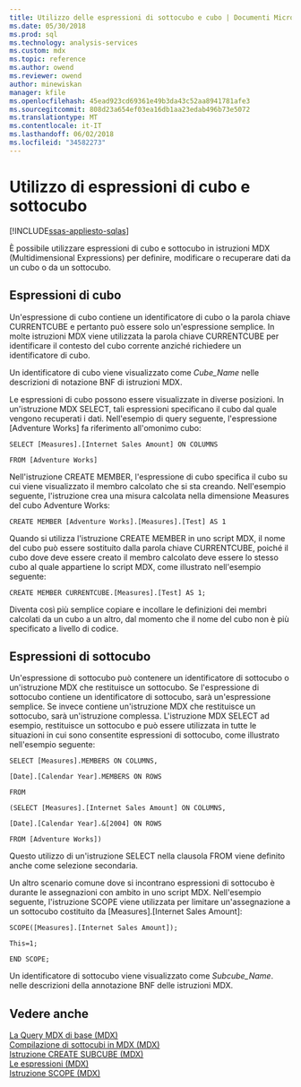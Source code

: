 ```yaml
---
title: Utilizzo delle espressioni di sottocubo e cubo | Documenti Microsoft
ms.date: 05/30/2018
ms.prod: sql
ms.technology: analysis-services
ms.custom: mdx
ms.topic: reference
ms.author: owend
ms.reviewer: owend
author: minewiskan
manager: kfile
ms.openlocfilehash: 45ead923cd69361e49b3da43c52aa8941781afe3
ms.sourcegitcommit: 808d23a654ef03ea16db1aa23edab496b73e5072
ms.translationtype: MT
ms.contentlocale: it-IT
ms.lasthandoff: 06/02/2018
ms.locfileid: "34582273"
---
```

# <a name="using-cube-and-subcube-expressions"></a>Utilizzo di espressioni di cubo e sottocubo
[!INCLUDE[ssas-appliesto-sqlas](../includes/ssas-appliesto-sqlas.md)]

  È possibile utilizzare espressioni di cubo e sottocubo in istruzioni MDX (Multidimensional Expressions) per definire, modificare o recuperare dati da un cubo o da un sottocubo.  
  
## <a name="cube-expressions"></a>Espressioni di cubo  
 Un'espressione di cubo contiene un identificatore di cubo o la parola chiave CURRENTCUBE e pertanto può essere solo un'espressione semplice. In molte istruzioni MDX viene utilizzata la parola chiave CURRENTCUBE per identificare il contesto del cubo corrente anziché richiedere un identificatore di cubo.  
  
 Un identificatore di cubo viene visualizzato come *Cube_Name* nelle descrizioni di notazione BNF di istruzioni MDX.  
  
 Le espressioni di cubo possono essere visualizzate in diverse posizioni. In un'istruzione MDX SELECT, tali espressioni specificano il cubo dal quale vengono recuperati i dati. Nell'esempio di query seguente, l'espressione [Adventure Works] fa riferimento all'omonimo cubo:  
  
 `SELECT [Measures].[Internet Sales Amount] ON COLUMNS`  
  
 `FROM [Adventure Works]`  
  
 Nell'istruzione CREATE MEMBER, l'espressione di cubo specifica il cubo su cui viene visualizzato il membro calcolato che si sta creando. Nell'esempio seguente, l'istruzione crea una misura calcolata nella dimensione Measures del cubo Adventure Works:  
  
 `CREATE MEMBER [Adventure Works].[Measures].[Test] AS 1`  
  
 Quando si utilizza l'istruzione CREATE MEMBER in uno script MDX, il nome del cubo può essere sostituito dalla parola chiave CURRENTCUBE, poiché il cubo dove deve essere creato il membro calcolato deve essere lo stesso cubo al quale appartiene lo script MDX, come illustrato nell'esempio seguente:  
  
 `CREATE MEMBER CURRENTCUBE.[Measures].[Test] AS 1;`  
  
 Diventa così più semplice copiare e incollare le definizioni dei membri calcolati da un cubo a un altro, dal momento che il nome del cubo non è più specificato a livello di codice.  
  
## <a name="subcube-expressions"></a>Espressioni di sottocubo  
 Un'espressione di sottocubo può contenere un identificatore di sottocubo o un'istruzione MDX che restituisce un sottocubo. Se l'espressione di sottocubo contiene un identificatore di sottocubo, sarà un'espressione semplice. Se invece contiene un'istruzione MDX che restituisce un sottocubo, sarà un'istruzione complessa. L'istruzione MDX SELECT ad esempio, restituisce un sottocubo e può essere utilizzata in tutte le situazioni in cui sono consentite espressioni di sottocubo, come illustrato nell'esempio seguente:  
  
 `SELECT [Measures].MEMBERS ON COLUMNS,`  
  
 `[Date].[Calendar Year].MEMBERS ON ROWS`  
  
 `FROM`  
  
 `(SELECT [Measures].[Internet Sales Amount] ON COLUMNS,`  
  
 `[Date].[Calendar Year].&[2004] ON ROWS`  
  
 `FROM [Adventure Works])`  
  
 Questo utilizzo di un'istruzione SELECT nella clausola FROM viene definito anche come selezione secondaria.  
  
 Un altro scenario comune dove si incontrano espressioni di sottocubo è durante le assegnazioni con ambito in uno script MDX. Nell'esempio seguente, l'istruzione SCOPE viene utilizzata per limitare un'assegnazione a un sottocubo costituito da [Measures].[Internet Sales Amount]:  
  
 `SCOPE([Measures].[Internet Sales Amount]);`  
  
 `This=1;`  
  
 `END SCOPE;`  
  
 Un identificatore di sottocubo viene visualizzato come *Subcube_Name*. nelle descrizioni della annotazione BNF delle istruzioni MDX.  
  
## <a name="see-also"></a>Vedere anche  
 [La Query MDX di base &#40;MDX&#41;](../analysis-services/multidimensional-models/mdx/mdx-query-the-basic-query.md)   
 [Compilazione di sottocubi in MDX &#40;MDX&#41;](../analysis-services/multidimensional-models/mdx/building-subcubes-in-mdx-mdx.md)   
 [Istruzione CREATE SUBCUBE &#40;MDX&#41;](../mdx/mdx-data-definition-create-subcube.md)   
 [Le espressioni &#40;MDX&#41;](../mdx/expressions-mdx.md)   
 [Istruzione SCOPE &#40;MDX&#41;](../mdx/mdx-scripting-scope.md)  
  
  
